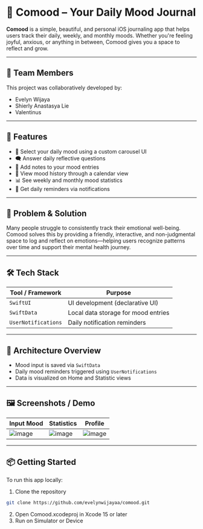 # 📒 Comood – Your Daily Mood Journal

**Comood** is a simple, beautiful, and personal iOS journaling app that helps users track their daily, weekly, and monthly moods. Whether you're feeling joyful, anxious, or anything in between, Comood gives you a space to reflect and grow.

---

## 👥 Team Members

This project was collaboratively developed by:
- Evelyn Wijaya  
- Shierly Anastasya Lie  
- Valentinus

---

## 🌈 Features

- 🎡 Select your daily mood using a custom carousel UI
- 🗨️ Answer daily reflective questions
- 📝 Add notes to your mood entries
- 📆 View mood history through a calendar view
- 📊 See weekly and monthly mood statistics
- 🔔 Get daily reminders via notifications

---

## 🚧 Problem & Solution

Many people struggle to consistently track their emotional well-being. Comood solves this by providing a friendly, interactive, and non-judgmental space to log and reflect on emotions—helping users recognize patterns over time and support their mental health journey.

---

## 🛠️ Tech Stack

| Tool / Framework      | Purpose                              |
|-----------------------|--------------------------------------|
| `SwiftUI`             | UI development (declarative UI)      |
| `SwiftData`           | Local data storage for mood entries  |
| `UserNotifications`   | Daily notification reminders         |

---

## 🧩 Architecture Overview

- Mood input is saved via `SwiftData`
- Daily mood reminders triggered using `UserNotifications`
- Data is visualized on Home and Statistic views

---

## 🖼️ Screenshots / Demo

| Input Mood | Statistics | Profile |
|------------|------------|---------|
| ![image](https://github.com/user-attachments/assets/8562cc81-adb7-4318-b747-6bd819eb14ea) | ![image](https://github.com/user-attachments/assets/403ba074-6f4b-45da-beeb-8b9f2dd39de8) | ![image](https://github.com/user-attachments/assets/8e507e2b-792a-437a-b032-db8f2730e731) |

---

## 📦 Getting Started

To run this app locally:

1. Clone the repository  
```bash
git clone https://github.com/evelynwijayaa/comood.git
```
2. Open Comood.xcodeproj in Xcode 15 or later
3. Run on Simulator or Device

